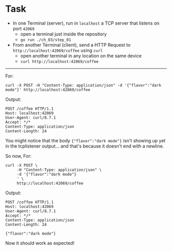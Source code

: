 # Task

- In one Terminal (server), run in `localhost` a TCP server that listens on port `42069`
  - open a terminal just inside the repository
  - `go run ./ch_03/step_01`
- From another Terminal (client), send a HTTP Request to `http://localhost:42069/coffee` using `curl`
  - open another terminal in any location on the same device
  - `curl http://localhost:42069/coffee`

---

For:

```shell
curl -X POST -H "Content-Type: application/json" -d '{"flavor":"dark mode"}' http://localhost:42069/coffee
```

Output:

```http
POST /coffee HTTP/1.1
Host: localhost:42069
User-Agent: curl/8.7.1
Accept: */*
Content-Type: application/json
Content-Length: 24

```

You might notice that the body `{"flavor":"dark mode"}` isn't showing up yet in the tcplistener output... and that's because it doesn't end with a newline.

So now, For:

```shell
curl -X POST \
     -H "Content-Type: application/json" \
     -d '{"flavor":"dark mode"}
     ' \
     http://localhost:42069/coffee
```

Output:

```http
POST /coffee HTTP/1.1
Host: localhost:42069
User-Agent: curl/8.7.1
Accept: */*
Content-Type: application/json
Content-Length: 24

{"flavor":"dark mode"}

```

Now it should work as expected!
